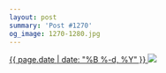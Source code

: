 ```yaml
---
layout: post
summary: 'Post #1270'
og_image: 1270-1280.jpg
---
```


<p>
 <time>
  <a href="/1270">
   {{ page.date | date: "%B %-d, %Y" }}
  </a>
 </time>
 <a href="/1270">
  <img sizes="(min-width: 700px) 50vw, calc(100vw - 2rem)" src="{{ site.assets_url }}/1270-640.jpg" srcset="{{ site.assets_url }}/1270-320.jpg 320w, {{ site.assets_url }}/1270-640.jpg 640w, {{ site.assets_url }}/1270-960.jpg 960w, {{ site.assets_url }}/1270-1280.jpg 1280w"/>
 </a>
</p>
